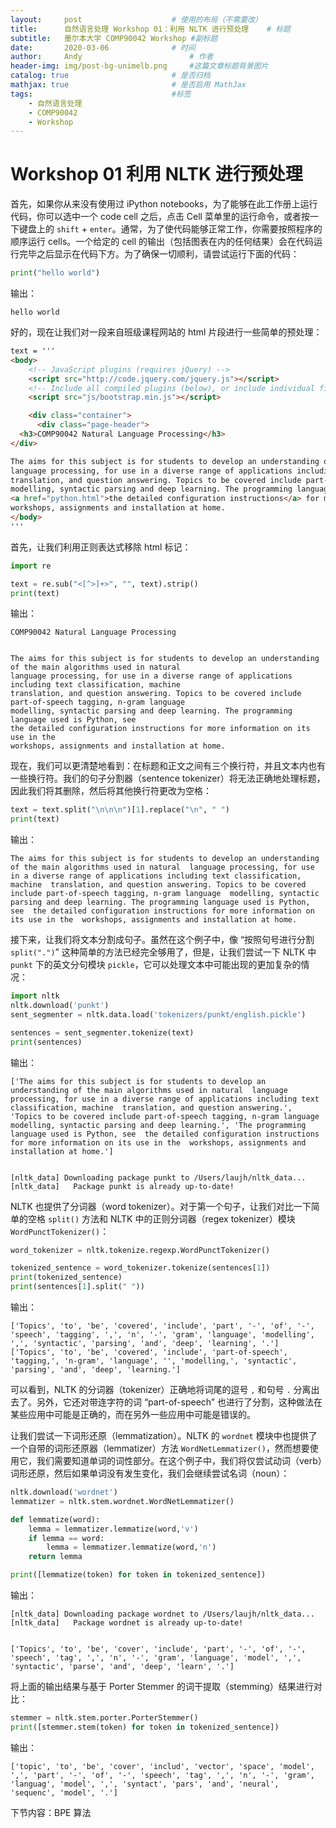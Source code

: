```yaml
---
layout:     post   				    # 使用的布局（不需要改）
title:      自然语言处理 Workshop 01：利用 NLTK 进行预处理  	# 标题 
subtitle:   墨尔本大学 COMP90042 Workshop #副标题
date:       2020-03-06 				# 时间
author:     Andy 						# 作者
header-img: img/post-bg-unimelb.png 	#这篇文章标题背景图片
catalog: true 						# 是否归档
mathjax: true                       # 是否启用 MathJax
tags:								#标签
    - 自然语言处理
    - COMP90042
    - Workshop
---
```


# Workshop 01 利用 NLTK 进行预处理

首先，如果你从来没有使用过 iPython notebooks，为了能够在此工作册上运行代码，你可以选中一个 code cell 之后，点击 Cell 菜单里的运行命令，或者按一下键盘上的 `shift` + `enter`。通常，为了使代码能够正常工作，你需要按照程序的顺序运行 cells。一个给定的 cell 的输出（包括图表在内的任何结果）会在代码运行完毕之后显示在代码下方。为了确保一切顺利，请尝试运行下面的代码：

```python
print("hello world")
```

输出：

    hello world

好的，现在让我们对一段来自班级课程网站的 html 片段进行一些简单的预处理：

```html
text = '''
<body>
    <!-- JavaScript plugins (requires jQuery) -->
    <script src="http://code.jquery.com/jquery.js"></script>
    <!-- Include all compiled plugins (below), or include individual files as needed -->
    <script src="js/bootstrap.min.js"></script>

    <div class="container">
      <div class="page-header">
  <h3>COMP90042 Natural Language Processing</h3>
</div>

The aims for this subject is for students to develop an understanding of the main algorithms used in natural 
language processing, for use in a diverse range of applications including text classification, machine 
translation, and question answering. Topics to be covered include part-of-speech tagging, n-gram language 
modelling, syntactic parsing and deep learning. The programming language used is Python, see 
<a href="python.html">the detailed configuration instructions</a> for more information on its use in the 
workshops, assignments and installation at home.
</body>
'''
```

首先，让我们利用正则表达式移除 html 标记：

```python
import re

text = re.sub("<[^>]+>", "", text).strip()
print(text)
```

输出：

    COMP90042 Natural Language Processing
    
    
    The aims for this subject is for students to develop an understanding of the main algorithms used in natural 
    language processing, for use in a diverse range of applications including text classification, machine 
    translation, and question answering. Topics to be covered include part-of-speech tagging, n-gram language 
    modelling, syntactic parsing and deep learning. The programming language used is Python, see 
    the detailed configuration instructions for more information on its use in the 
    workshops, assignments and installation at home.

现在，我们可以更清楚地看到：在标题和正文之间有三个换行符，并且文本内也有一些换行符。我们的句子分割器（sentence tokenizer）将无法正确地处理标题，因此我们将其删除，然后将其他换行符更改为空格：

```python
text = text.split("\n\n\n")[1].replace("\n", " ")
print(text)
```

输出：

    The aims for this subject is for students to develop an understanding of the main algorithms used in natural  language processing, for use in a diverse range of applications including text classification, machine  translation, and question answering. Topics to be covered include part-of-speech tagging, n-gram language  modelling, syntactic parsing and deep learning. The programming language used is Python, see  the detailed configuration instructions for more information on its use in the  workshops, assignments and installation at home.

接下来，让我们将文本分割成句子。虽然在这个例子中，像 “按照句号进行分割 `split(".")`” 这种简单的方法已经完全够用了，但是，让我们尝试一下 NLTK 中 `punkt` 下的英文分句模块 `pickle`，它可以处理文本中可能出现的更加复杂的情况：

```python
import nltk
nltk.download('punkt')
sent_segmenter = nltk.data.load('tokenizers/punkt/english.pickle')

sentences = sent_segmenter.tokenize(text)
print(sentences)
```

输出：

    ['The aims for this subject is for students to develop an understanding of the main algorithms used in natural  language processing, for use in a diverse range of applications including text classification, machine  translation, and question answering.', 'Topics to be covered include part-of-speech tagging, n-gram language  modelling, syntactic parsing and deep learning.', 'The programming language used is Python, see  the detailed configuration instructions for more information on its use in the  workshops, assignments and installation at home.']


    [nltk_data] Downloading package punkt to /Users/laujh/nltk_data...
    [nltk_data]   Package punkt is already up-to-date!

NLTK 也提供了分词器（word tokenizer）。对于第一个句子，让我们对比一下简单的空格 `split()` 方法和 NLTK 中的正则分词器（regex tokenizer）模块 `WordPunctTokenizer()`：

```python
word_tokenizer = nltk.tokenize.regexp.WordPunctTokenizer()

tokenized_sentence = word_tokenizer.tokenize(sentences[1])
print(tokenized_sentence)
print(sentences[1].split(" "))
```

输出：

    ['Topics', 'to', 'be', 'covered', 'include', 'part', '-', 'of', '-', 'speech', 'tagging', ',', 'n', '-', 'gram', 'language', 'modelling', ',', 'syntactic', 'parsing', 'and', 'deep', 'learning', '.']
    ['Topics', 'to', 'be', 'covered', 'include', 'part-of-speech', 'tagging,', 'n-gram', 'language', '', 'modelling,', 'syntactic', 'parsing', 'and', 'deep', 'learning.']

可以看到，NLTK 的分词器（tokenizer）正确地将词尾的逗号 `,` 和句号 `.` 分离出去了。另外，它还对带连字符的词 “part-of-speech” 也进行了分割，这种做法在某些应用中可能是正确的，而在另外一些应用中可能是错误的。

让我们尝试一下词形还原（lemmatization）。NLTK 的 `wordnet` 模块中也提供了一个自带的词形还原器（lemmatizer）方法 `WordNetLemmatizer()`，然而想要使用它，我们需要知道单词的词性部分。在这个例子中，我们将仅尝试动词（verb）词形还原，然后如果单词没有发生变化，我们会继续尝试名词（noun）：

```python
nltk.download('wordnet')
lemmatizer = nltk.stem.wordnet.WordNetLemmatizer()

def lemmatize(word):
    lemma = lemmatizer.lemmatize(word,'v')
    if lemma == word:
        lemma = lemmatizer.lemmatize(word,'n')
    return lemma

print([lemmatize(token) for token in tokenized_sentence])
```

输出：

    [nltk_data] Downloading package wordnet to /Users/laujh/nltk_data...
    [nltk_data]   Package wordnet is already up-to-date!


    ['Topics', 'to', 'be', 'cover', 'include', 'part', '-', 'of', '-', 'speech', 'tag', ',', 'n', '-', 'gram', 'language', 'model', ',', 'syntactic', 'parse', 'and', 'deep', 'learn', '.']

将上面的输出结果与基于 Porter Stemmer 的词干提取（stemming）结果进行对比：

```python
stemmer = nltk.stem.porter.PorterStemmer()
print([stemmer.stem(token) for token in tokenized_sentence])
```

输出：

    ['topic', 'to', 'be', 'cover', 'includ', 'vector', 'space', 'model', ',', 'part', '-', 'of', '-', 'speech', 'tag', ',', 'n', '-', 'gram', 'languag', 'model', ',', 'syntact', 'pars', 'and', 'neural', 'sequenc', 'model', '.']

下节内容：BPE 算法